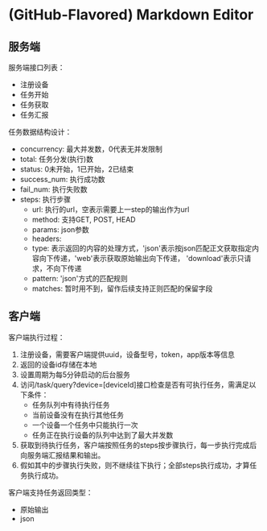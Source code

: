# (GitHub-Flavored) Markdown Editor


## 服务端


服务端接口列表：

 * 注册设备
 * 任务开始
 * 任务获取
 * 任务汇报

任务数据结构设计：

 * concurrency: 最大并发数，0代表无并发限制
 * total: 任务分发(执行)数
 * status: 0未开始，1已开始，2已结束
 * success_num: 执行成功数
 * fail_num: 执行失败数
 * steps: 执行步骤
 	* url: 执行的url，空表示需要上一step的输出作为url
 	* method: 支持GET, POST, HEAD
 	* params: json参数
 	* headers: 
 	* type: 表示返回的内容的处理方式，'json'表示按json匹配正文获取指定内容向下传递，'web'表示获取原始输出向下传递， 'download'表示只请求，不向下传递
 	* pattern: 'json'方式的匹配规则
 	* matches: 暂时用不到，留作后续支持正则匹配的保留字段




## 客户端

客户端执行过程：

 1. 注册设备，需要客户端提供uuid，设备型号，token，app版本等信息
 2. 返回的设备id存储在本地
 3. 设置周期为每5分钟启动的后台服务
 4. 访问/task/query?device=[deviceId]接口检查是否有可执行任务，需满足以下条件：
 	* 任务队列中有待执行任务
 	* 当前设备没有在执行其他任务
 	* 一个设备一个任务中只能执行一次
 	* 任务正在执行设备的队列中达到了最大并发数
 5. 获取到待执行任务，客户端按照任务的steps按步骤执行，每一步执行完成后向服务端汇报结果和输出。
 6. 假如其中的步骤执行失败，则不继续往下执行；全部steps执行成功，才算任务执行成功。

客户端支持任务返回类型：

 * 原始输出
 * json
 	 
